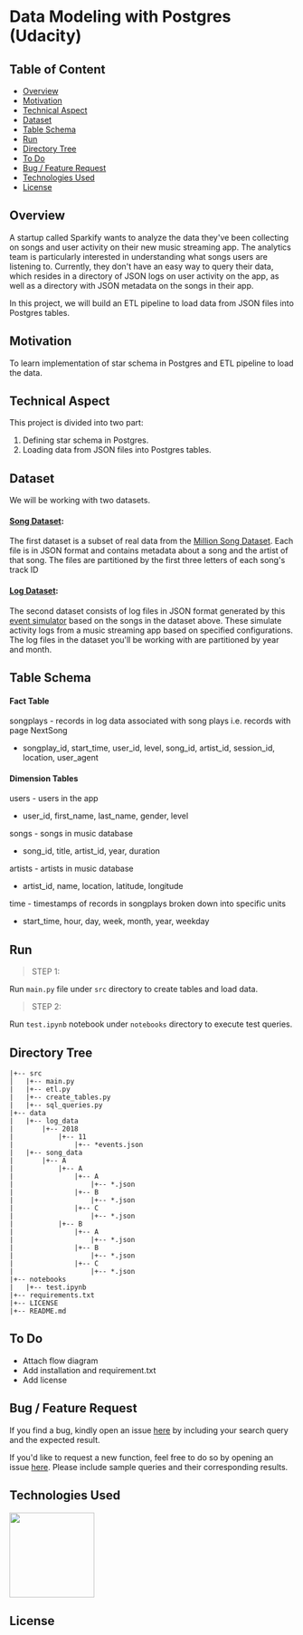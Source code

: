 # Data Modeling with Postgres (Udacity)

## Table of Content
  * [Overview](#overview)
  * [Motivation](#motivation)
  * [Technical Aspect](#technical-aspect)
  * [Dataset](#dataset)
  * [Table Schema](#table-schema)
  * [Run](#run)
  * [Directory Tree](#directory-tree)
  * [To Do](#to-do)
  * [Bug / Feature Request](#bug---feature-request)
  * [Technologies Used](#technologies-used)
  * [License](#license)
  
## Overview

A startup called Sparkify wants to analyze the data they've been collecting on songs and user activity on their new music streaming app. The analytics team is particularly interested in understanding what songs users are listening to. Currently, they don't have an easy way to query their data, which resides in a directory of JSON logs on user activity on the app, as well as a directory with JSON metadata on the songs in their app.

In this project, we will build an ETL pipeline to load data from JSON files into Postgres tables.

## Motivation 

To learn implementation of star schema in Postgres and ETL pipeline to load the data.

## Technical Aspect 

This project is divided into two part:

1. Defining star schema in Postgres. 
2. Loading data from JSON files into Postgres tables.

## Dataset

We will be working with two datasets.

#### [Song Dataset](https://github.com/mayank311996/data-engineering-projects/tree/main/data_modeling_with_postgres_Udacity/data/song_data/A): 

The first dataset is a subset of real data from the [Million Song Dataset](https://labrosa.ee.columbia.edu/millionsong/). Each file is in JSON format and contains metadata about a song and the artist of that song. The files are partitioned by the first three letters of each song's track ID

#### [Log Dataset](https://github.com/mayank311996/data-engineering-projects/tree/main/data_modeling_with_postgres_Udacity/data/log_data/2018/11):

The second dataset consists of log files in JSON format generated by this [event simulator](https://github.com/Interana/eventsim) based on the songs in the dataset above. These simulate activity logs from a music streaming app based on specified configurations. The log files in the dataset you'll be working with are partitioned by year and month.

## Table Schema

#### Fact Table

songplays - records in log data associated with song plays i.e. records with page NextSong
- songplay_id, start_time, user_id, level, song_id, artist_id, session_id, location, user_agent

#### Dimension Tables 

users - users in the app
- user_id, first_name, last_name, gender, level

songs - songs in music database
- song_id, title, artist_id, year, duration

artists - artists in music database
- artist_id, name, location, latitude, longitude

time - timestamps of records in songplays broken down into specific units
- start_time, hour, day, week, month, year, weekday

## Run

>STEP 1:

Run `main.py` file under `src` directory to create tables and load data.

> STEP 2:

Run `test.ipynb` notebook under `notebooks` directory to execute test queries.

## Directory Tree 
```
|+-- src 
│   |+-- main.py
|   |+-- etl.py
|   |+-- create_tables.py
|   |+-- sql_queries.py
|+-- data
|   |+-- log_data
|       |+-- 2018
|           |+-- 11
|               |+-- *events.json
|   |+-- song_data
|       |+-- A
|           |+-- A
|               |+-- A
|                   |+-- *.json
|               |+-- B
|                   |+-- *.json
|               |+-- C
|                   |+-- *.json
|           |+-- B
|               |+-- A
|                   |+-- *.json
|               |+-- B
|                   |+-- *.json
|               |+-- C
|                   |+-- *.json
|+-- notebooks
|   |+-- test.ipynb
|+-- requirements.txt
|+-- LICENSE
|+-- README.md
```

## To Do

- Attach flow diagram
- Add installation and requirement.txt
- Add license 

## Bug / Feature Request 

If you find a bug, kindly open an issue [here](https://github.com/mayank311996/data-engineering-projects/issues/new) by including your search query and the expected result.

If you'd like to request a new function, feel free to do so by opening an issue [here](https://github.com/mayank311996/data-engineering-projects/issues/new). Please include sample queries and their corresponding results.

## Technologies Used 

[<img target="_blank" src="https://zdnet2.cbsistatic.com/hub/i/r/2018/04/19/092cbf81-acac-4f3a-91a1-5a26abc1721f/thumbnail/770x578/5d78c50199e6a9242367b37892be8057/postgresql-logo.png" width=150>](https://www.postgresql.org/) 


## License 